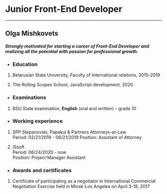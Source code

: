 # Junior Front-End Developer

***

## Olga Mishkovets

#### *Strongly motivated for starting a career of Front-End Developer and realizing all the potential with passion for professional growth.*

* ### Education

1. Belarusian State University, Faculty of International relations, 2015-2019

2. The Rolling Scopes School, JavaScript development, 2020

* ### Examinations

1. BSU State examination, **English** (oral and written) – grade 10

* ### Working experience 

1. SPP Stepanovski, Papakul & Partners Attorneys-at-Law  
Period: 02/21/2019 - 06/21/2019
Position: Assistant of Attorney

2. ISsoft  
Period: 06/24/2020 - now  
Position: Project Manager Assistant

* ### Awards and certificates 

1. Certificate of participating as a negotiator in International Commercial Negotiation Exercise held in Minsk-Los Angeles on April 3-18, 2017 